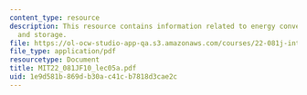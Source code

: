 ```yaml
---
content_type: resource
description: This resource contains information related to energy conversion, transmission,
  and storage.
file: https://ol-ocw-studio-app-qa.s3.amazonaws.com/courses/22-081j-introduction-to-sustainable-energy-fall-2010/1e9d581b869db30ac41cb7818d3cae2c_MIT22_081JF10_lec05a.pdf
file_type: application/pdf
resourcetype: Document
title: MIT22_081JF10_lec05a.pdf
uid: 1e9d581b-869d-b30a-c41c-b7818d3cae2c
---
```

